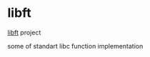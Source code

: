 # libft

[libft](https://github.com/pkolomiy/UNIT_Factory/blob/master/libft/libft.en.pdf) project

some of standart libc function implementation
